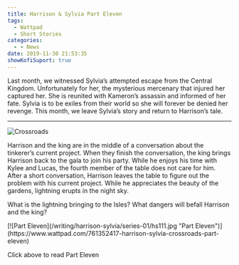 ```yaml
---
title: Harrison & Sylvia Part Eleven
tags:
  - Wattpad
  - Short Stories
categories:
  - - News
date: 2019-11-30 21:53:35
showKofiSuport: true
---
```


Last month, we witnessed Sylvia’s attempted escape from the Central Kingdom. Unfortunately for her, the mysterious mercenary that injured her captured her. She is reunited with Kameron’s assassin and informed of her fate. Sylvia is to be exiles from their world so she will forever be denied her revenge. This month, we leave Sylvia’s story and return to Harrison’s tale.<!-- more --><hr class="clear-both center-fade"/><div class="embedded-image-right">![Crossroads](/writing/harrison-sylvia/series-01/harrison-sylvia-1.jpg)</div>

Harrison and the king are in the middle of a conversation about the tinkerer’s current project. When they finish the conversation, the king brings Harrison back to the gala to join his party. While he enjoys his time with Kylee and Lucas, the fourth member of the table does not care for him. After a short conversation, Harrison leaves the table to figure out the problem with his current project. While he appreciates the beauty of the gardens, lightning erupts in the night sky.

What is the lightning bringing to the Isles? What dangers will befall Harrison and the king?

<div class="clear-both center">
[![Part Eleven](/writing/harrison-sylvia/series-01/hs111.jpg "Part Eleven")](https://www.wattpad.com/761352417-harrison-sylvia-crossroads-part-eleven)<p>Click above to read Part Eleven</p></div>